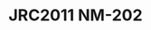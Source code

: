<a name="material" />

# JRC2011 NM-202
<script type="application/ld+json">
  {
    "@context": "https://schema.org/",
    "@type": "ChemicalSubstance",
    "http://purl.org/dc/terms/conformsTo":
      {
        "@type": "CreativeWork",
        "@id": "https://bioschemas.org/profiles/ChemicalSubstance/0.4-RELEASE/"
      },
    "@id": "https://egonw.github.io/nanowiki/nanowiki350.html#material",
    "name": "JRC2011 NM-202",
    "sameAs": "http://127.0.0.1/mediawiki/index.php/Special:URIResolver/JRC2011_NM-2D202"
  }
</script>

